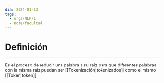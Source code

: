 ```yaml
---
dia: 2024-01-13
tags:
  - orga/NLP/1
  - nota/facultad
---
```

# Definición
---
Es el proceso de reducir una palabra a su raíz para que diferentes palabras con la misma raíz puedan ser [[Tokenización|tokenizados]] como el mismo [[Token|token]]